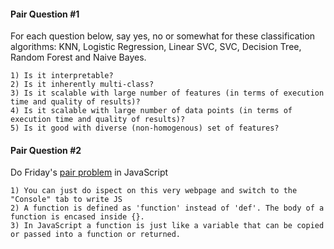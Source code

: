#### Pair Question #1

For each question below, say yes, no or somewhat for these classification algorithms: KNN, Logistic Regression, Linear SVC, SVC, Decision Tree, Random Forest and Naive Bayes.

    1) Is it interpretable?
    2) Is it inherently multi-class?
    3) Is it scalable with large number of features (in terms of execution time and quality of results)?
    4) Is it scalable with large number of data points (in terms of execution time and quality of results)?
    5) Is it good with diverse (non-homogenous) set of features?

#### Pair Question #2

Do Friday's [pair problem](https://github.com/thisismetis/nyc18_ds14/blob/master/class_lectures/week05-mcnulty2/05-flask/pair_decorators.md) in JavaScript

    1) You can just do ispect on this very webpage and switch to the "Console" tab to write JS
    2) A function is defined as 'function' instead of 'def'. The body of a function is encased inside {}.
    3) In JavaScript a function is just like a variable that can be copied or passed into a function or returned.
    
